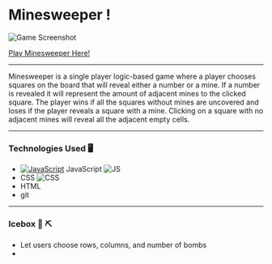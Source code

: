 # Minesweeper !

![Game Screenshot](https://i.imgur.com/i5MtOxw.png)

[Play Minesweeper Here!](https://haziq12.github.io/Minesweeper/)

***
Minesweeper is a single player logic-based game where a player chooses squares on the board that will reveal either a number or a mine. If a number is revealed it will represent the amount of adjacent mines to the clicked square. The player wins if all the squares without mines are uncovered and loses if the player reveals a square with a mine. Clicking on a square with no adjacent mines will reveal all the adjacent empty cells. 
***
### Technologies Used 🖥️
- [![JavaScript](https://img.shields.io/badge/--F7DF1E?logo=javascript&logoColor=000)](https://www.javascript.com/) JavaScript ![JS](https://img.shields.io/badge/JavaScript-F7DF1E?style=for-the-badge&logo=javascript&)
- CSS ![CSS](https://img.shields.io/badge/HTML-239120?style=for-the-badge&logo=html5&logoColor=white)
- HTML
- git
***
### Icebox 🧊 ⛏️
- Let users choose rows, columns, and number of bombs
- 



